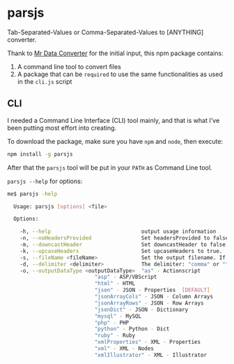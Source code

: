 # parsjs

Tab-Separated-Values or Comma-Separated-Values to [ANYTHING] converter.

Thank to [Mr Data Converter](https://github.com/shancarter/mr-data-converter) for the initial input, this npm package contains:

1. A command line tool to convert files
2. A package that can be `required` to use the same functionalities as used in the `cli.js` script


## CLI

I needed a Command Line Interface (CLI) tool mainly, and that is what I've been putting most effort into creating.

To download the package, make sure you have `npm` and `node`, then execute:

```bash
npm install -g parsjs
```

After that the `parsjs` tool will be put in your `PATH` as Command Line tool.

`parsjs --help` for options:

```bash
me$ parsjs -help

  Usage: parsjs [options] <file>

  Options:

    -h, --help                             output usage information
    -n, --noHeadersProvided                Set headersProvided to false.
    -m, --downcastHeader                   Set downcastHeader to false.
    -k, --upcaseHeaders                    Set upcaseHeaders to true.
    -s, --fileName <fileName>              Set the output filename. If nothing is set, "parsyOutput" will be used
    -d, --delimiter <delimiter>            The delimiter: "comma" or "tab". Default is "auto" 
    -o, --outputDataType <outputDataType>  "as" - Actionscript
    						"asp" - ASP/VBScript
    						"html" - HTML
    						"json" - JSON - Properties  [DEFAULT]
    						"jsonArrayCols" - JSON - Column Arrays
    						"jsonArrayRows" - JSON - Row Arrays
    						"jsonDict" - JSON - Dictionary
    						"mysql" - MySQL
    						"php" - PHP
    						"python" - Python - Dict
    						"ruby" - Ruby
    						"xmlProperties" - XML - Properties
    						"xml" - XML - Nodes
    						"xmlIllustrator" - XML - Illustrator

```